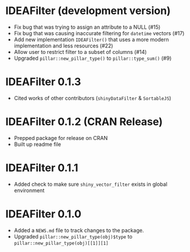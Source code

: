 # IDEAFilter (development version)
* Fix bug that was trying to assign an attribute to a NULL (#15)
* Fix bug that was causing inaccurate filtering for `datetime` vectors (#17)
* Add new implementation `IDEAFilter()` that uses a more modern implementation and less resources (#22)
* Allow user to restrict filter to a subset of columns (#14)
* Upgraded `pillar::new_pillar_type()` to `pillar::type_sum()` (#9)

# IDEAFilter 0.1.3
* Cited works of other contributors (`shinyDataFilter` & `SortableJS`)

# IDEAFilter 0.1.2 (CRAN Release)

* Prepped package for release on CRAN
* Built up readme file

# IDEAFilter 0.1.1

* Added check to make sure `shiny_vector_filter` exists in global environment

# IDEAFilter 0.1.0

* Added a `NEWS.md` file to track changes to the package.
* Upgraded `pillar::new_pillar_type(obj)$type` to `pillar::new_pillar_type(obj)[[1]][1]`
